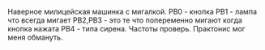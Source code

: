 Наверное милицейская машинка с мигалкой.
PB0 - кнопка
PB1 - лампа что всегда мигает
PB2,PB3 - это те что  попеременно мигают когда кнопка нажата
PB4 - типа сирена. 
Частоты проверь. Практонис мог меня обмануть. 
